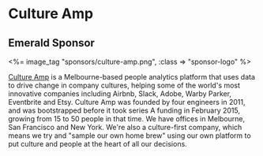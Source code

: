 # Culture Amp
## Emerald Sponsor

<%= image_tag "sponsors/culture-amp.png", :class => "sponsor-logo" %>

[Culture Amp](https://www.cultureamp.com/) is a Melbourne-based people analytics platform that uses data to drive change in company cultures, helping some of the world's most innovative companies including Airbnb, Slack, Adobe, Warby Parker, Eventbrite and Etsy. Culture Amp was founded by four engineers in 2011, and was bootstrapped before it took series A funding in February 2015, growing from 15 to 50 people in that time. We have offices in Melbourne, San Francisco and New York. We're also a culture-first company, which means we try and "sample our own home brew" using our own platform to put culture and people at the heart of all our decisions.
